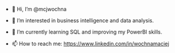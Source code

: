 - 👋 Hi, I’m @mcjwochna
- 👀 I’m interested in business intelligence and data analysis.
  
- 🌱 I’m currently learning SQL and improving my PowerBI skills.

- 📫 How to reach me: https://www.linkedin.com/in/wochnamaciej
